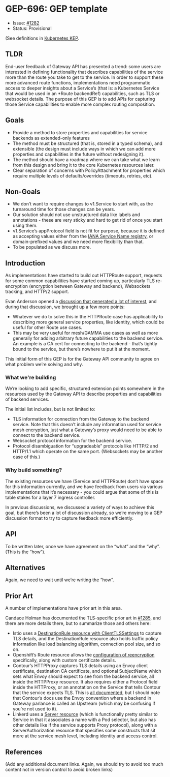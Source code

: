 # GEP-696: GEP template

* Issue: [#1282](https://github.com/kubernetes-sigs/gateway-api/issues/1282)
* Status: Provisional

(See definitions in [Kubernetes KEP][kep-status].

[kep-status]: https://github.com/kubernetes/enhancements/blob/master/keps/NNNN-kep-template/kep.yaml#L9

## TLDR

End-user feedback of Gateway API has presented a trend: some users are interested in defining functionality that describes capabilities of the service more than the route you take to get to the service. In order to support these more advanced route functions, implementations need programmatic access to deeper insights about a Service’s (that is: a Kubernetes Service that would be used in an *Route backendRef) capabilities, such as TLS or websocket details. The purpose of this GEP is to add APIs for capturing those Service capabilities to enable more complex routing composition.

## Goals

* Provide a method to store properties and capabilities for service backends as extended-only features
* The method must be structured (that is, stored in a typed schema), and extensible (the design must include ways in which we can add more properties and capabilities in the future without redesigning it).
* The method should have a roadmap where we can take what we learn from this design and bring it to the core Kubernetes resources later.
* Clear separation of concerns with PolicyAttachment for properties which require multiple levels of defaults/overrides (timeouts, retries, etc).


## Non-Goals

* We don’t want to require changes to v1.Service to start with, as the turnaround time for those changes can be years.
* Our solution should not use unstructured data like labels and annotations - these are very sticky and hard to get rid of once you start using them.
* v1.Service’s appProtocol field is not fit for purpose, because it is defined as accepting values either from the [IANA Service Name registry](https://www.iana.org/assignments/service-names-port-numbers/service-names-port-numbers.xhtmly), or domain-prefixed values and we need more flexibility than that.
* To be populated as we discuss more.


## Introduction

As implementations have started to build out HTTPRoute support, requests for some common capabilities have started coming up, particularly TLS re-encryption (encryption between Gateway and backend), Websockets tracking, and HTTP/2 support.

Evan Anderson opened a [discussion that generated a lot of interest](https://github.com/kubernetes-sigs/gateway-api/discussions/1244), and during that discussion, we brought up a few more points:
* Whatever we do to solve this in the HTTPRoute case has applicability to describing more general service properties, like identity, which could be useful for other Route use cases.
* This may be very useful for mesh/GAMMA use cases as well as more generally for adding arbitrary future capabilities to the backend service. An example is a CA cert for connecting to the backend - that’s tightly bound to the service, but there’s nowhere to put it at the moment.

This initial form of this GEP is for the Gateway API community to agree on what problem we’re solving and why.

### What we're building

We’re looking to add specific, structured extension points somewhere in the resources used by the Gateway API to describe properties and capabilities of backend services.

The initial list includes, but is not limited to:
* TLS information for connection from the Gateway to the backend service. Note that this doesn’t include any information used for service mesh encryption, just what a Gateway’s proxy would need to be able to connect to the backend service.
* Websocket protocol information for the backend service.
* Protocol disambiguation for “upgradeable” protocols like HTTP/2 and HTTP/1.1 which operate on the same port. (Websockets may be another case of this.)

### Why build something?

The existing resources we have (Service and HTTPRoute) don’t have space for this information currently, and we have feedback from users via various implementations that it’s necessary - you could argue that some of this is table stakes for a layer 7 ingress controller.

In previous discussions, we discussed a variety of ways to achieve this goal, but there’s been a lot of discussion already, so we’re moving to a GEP discussion format to try to capture feedback more efficiently.


## API

To be written later, once we have agreement on the “what” and the “why”. (This is the “how”).


## Alternatives

Again, we need to wait until we’re writing the “how”.

## Prior Art

A number of implementations have prior art in this area.

Candace Holman has documented the TLS-specific prior art in [#1285](https://github.com/kubernetes-sigs/gateway-api/discussions/1285), and there are more details there, but to summarize those and others here:

* Istio uses a [DestinationRule resource with ClientTLSSettings](https://istio.io/latest/docs/reference/config/networking/destination-rule/#ClientTLSSettings) to capture TLS details, and the DestinationRule resource also holds traffic policy information like load balancing algorithm, connection pool size, and so on.
* Openshift’s Route resource allows the [configuration of reencryption](https://docs.openshift.com/container-platform/4.10/networking/routes/secured-routes.html#nw-ingress-creating-a-reencrypt-route-with-a-custom-certificate_secured-routes) specifically, along with custom certificate details.
* Contour’s HTTPProxy captures TLS details using an Envoy client certificate, destination CA certificate, and optional SubjectName which sets what Envoy should expect to see from the backend service, all inside the HTTPProxy resource. It also requires either a Protocol field inside the HTTProxy, or an annotation on the Service that tells Contour that the service expects TLS. This is [all documented](https://projectcontour.io/docs/v1.21.1/config/upstream-tls/), but I should note that Contour’s docs use the Envoy convention where a backend in Gateway parlance is called an Upstream (which may be confusing if you’re not used to it).
* Linkerd uses a [Server resource](https://linkerd.io/2.11/reference/authorization-policy/#server) (which is functionally pretty similar to Service in that it associates a name with a Pod selector, but also has other details like if the service supports Proxy protocol), along with a ServerAuthorization resource that specifies some constructs that sit more at the service mesh level, including identity and access control.

## References

(Add any additional document links. Again, we should try to avoid
too much content not in version control to avoid broken links)
